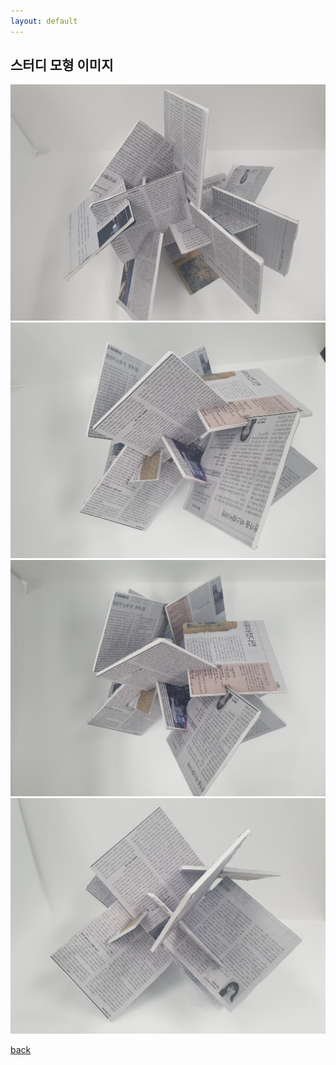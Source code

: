 ```yaml
---
layout: default
---
```


## 스터디 모형 이미지

<img src = "./assets/images/study1.jpg">

<img src = "./assets/images/study2.jpg">

<img src = "./assets/images/study3.jpg">

<img src = "./assets/images/study4.jpg">

[back](./)
